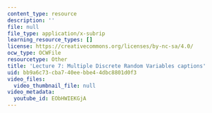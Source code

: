 ```yaml
---
content_type: resource
description: ''
file: null
file_type: application/x-subrip
learning_resource_types: []
license: https://creativecommons.org/licenses/by-nc-sa/4.0/
ocw_type: OCWFile
resourcetype: Other
title: 'Lecture 7: Multiple Discrete Random Variables captions'
uid: bb9a6c73-cba7-40ee-bbe4-4dbc8801d0f3
video_files:
  video_thumbnail_file: null
video_metadata:
  youtube_id: EObHWIEKGjA
---
```

